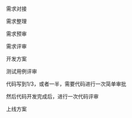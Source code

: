 
需求对接

需求整理

需求预审

需求评审

开发方案

测试用例评审

代码写到1/3，或者一半，需要代码进行一次简单审批

然后代码开发完成后，进行一次代码评审

上线方案






























